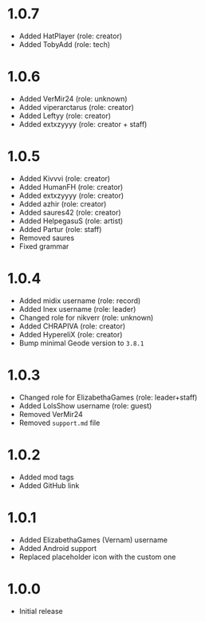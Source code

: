 # 1.0.7
- Added HatPlayer (role: creator)
- Added TobyAdd (role: tech)

# 1.0.6
- Added VerMir24 (role: unknown)
- Added viperarctarus (role: creator)
- Added Leftyy (role: creator)
- Added extxzyyyy (role: creator + staff)

# 1.0.5
- Added Kivvvi (role: creator)
- Added HumanFH (role: creator)
- Added extxzyyyy (role: creator)
- Added azhir (role: creator)
- Added saures42 (role: creator)
- Added HelpegasuS (role: artist)
- Added Partur (role: staff)
- Removed saures
- Fixed grammar

# 1.0.4
- Added midix username (role: record)
- Added Inex username (role: leader)
- Changed role for nikverr (role: unknown)
- Added CHRAPIVA (role: creator)
- Added HypereliX (role: creator)
- Bump minimal Geode version to `3.8.1`

# 1.0.3
- Changed role for ElizabethaGames (role: leader+staff)
- Added LolsShow username (role: guest)
- Removed VerMir24
- Removed `support.md` file

# 1.0.2
- Added mod tags
- Added GitHub link

# 1.0.1
- Added ElizabethaGames (Vernam) username
- Added Android support
- Replaced placeholder icon with the custom one

# 1.0.0
- Initial release
